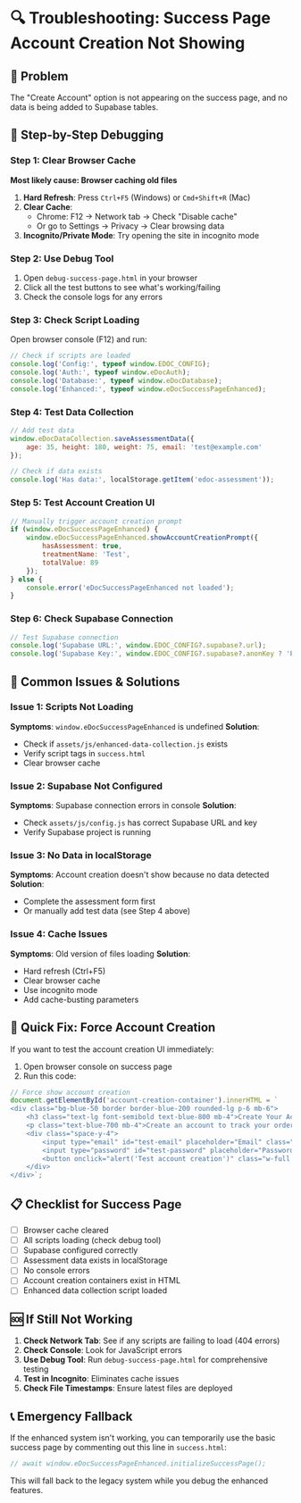 # 🔍 Troubleshooting: Success Page Account Creation Not Showing

## 🎯 Problem
The "Create Account" option is not appearing on the success page, and no data is being added to Supabase tables.

## 🧪 Step-by-Step Debugging

### Step 1: Clear Browser Cache
**Most likely cause: Browser caching old files**

1. **Hard Refresh**: Press `Ctrl+F5` (Windows) or `Cmd+Shift+R` (Mac)
2. **Clear Cache**: 
   - Chrome: F12 → Network tab → Check "Disable cache"
   - Or go to Settings → Privacy → Clear browsing data
3. **Incognito/Private Mode**: Try opening the site in incognito mode

### Step 2: Use Debug Tool
1. Open `debug-success-page.html` in your browser
2. Click all the test buttons to see what's working/failing
3. Check the console logs for any errors

### Step 3: Check Script Loading
Open browser console (F12) and run:
```javascript
// Check if scripts are loaded
console.log('Config:', typeof window.EDOC_CONFIG);
console.log('Auth:', typeof window.eDocAuth);
console.log('Database:', typeof window.eDocDatabase);
console.log('Enhanced:', typeof window.eDocSuccessPageEnhanced);
```

### Step 4: Test Data Collection
```javascript
// Add test data
window.eDocDataCollection.saveAssessmentData({
    age: 35, height: 180, weight: 75, email: 'test@example.com'
});

// Check if data exists
console.log('Has data:', localStorage.getItem('edoc-assessment'));
```

### Step 5: Test Account Creation UI
```javascript
// Manually trigger account creation prompt
if (window.eDocSuccessPageEnhanced) {
    window.eDocSuccessPageEnhanced.showAccountCreationPrompt({
        hasAssessment: true,
        treatmentName: 'Test',
        totalValue: 89
    });
} else {
    console.error('eDocSuccessPageEnhanced not loaded');
}
```

### Step 6: Check Supabase Connection
```javascript
// Test Supabase connection
console.log('Supabase URL:', window.EDOC_CONFIG?.supabase?.url);
console.log('Supabase Key:', window.EDOC_CONFIG?.supabase?.anonKey ? 'Present' : 'Missing');
```

## 🔧 Common Issues & Solutions

### Issue 1: Scripts Not Loading
**Symptoms**: `window.eDocSuccessPageEnhanced` is undefined
**Solution**: 
- Check if `assets/js/enhanced-data-collection.js` exists
- Verify script tags in `success.html`
- Clear browser cache

### Issue 2: Supabase Not Configured
**Symptoms**: Supabase connection errors in console
**Solution**:
- Check `assets/js/config.js` has correct Supabase URL and key
- Verify Supabase project is running

### Issue 3: No Data in localStorage
**Symptoms**: Account creation doesn't show because no data detected
**Solution**:
- Complete the assessment form first
- Or manually add test data (see Step 4 above)

### Issue 4: Cache Issues
**Symptoms**: Old version of files loading
**Solution**:
- Hard refresh (Ctrl+F5)
- Clear browser cache
- Use incognito mode
- Add cache-busting parameters

## 🚀 Quick Fix: Force Account Creation
If you want to test the account creation UI immediately:

1. Open browser console on success page
2. Run this code:
```javascript
// Force show account creation
document.getElementById('account-creation-container').innerHTML = `
<div class="bg-blue-50 border border-blue-200 rounded-lg p-6 mb-6">
    <h3 class="text-lg font-semibold text-blue-800 mb-4">Create Your Account</h3>
    <p class="text-blue-700 mb-4">Create an account to track your order and access your dashboard.</p>
    <div class="space-y-4">
        <input type="email" id="test-email" placeholder="Email" class="w-full px-3 py-2 border rounded-md">
        <input type="password" id="test-password" placeholder="Password" class="w-full px-3 py-2 border rounded-md">
        <button onclick="alert('Test account creation')" class="w-full bg-blue-600 text-white py-2 px-4 rounded-md">Create Account</button>
    </div>
</div>`;
```

## 📋 Checklist for Success Page
- [ ] Browser cache cleared
- [ ] All scripts loading (check debug tool)
- [ ] Supabase configured correctly
- [ ] Assessment data exists in localStorage
- [ ] No console errors
- [ ] Account creation containers exist in HTML
- [ ] Enhanced data collection script loaded

## 🆘 If Still Not Working

1. **Check Network Tab**: See if any scripts are failing to load (404 errors)
2. **Check Console**: Look for JavaScript errors
3. **Use Debug Tool**: Run `debug-success-page.html` for comprehensive testing
4. **Test in Incognito**: Eliminates cache issues
5. **Check File Timestamps**: Ensure latest files are deployed

## 📞 Emergency Fallback
If the enhanced system isn't working, you can temporarily use the basic success page by commenting out this line in `success.html`:
```javascript
// await window.eDocSuccessPageEnhanced.initializeSuccessPage();
```

This will fall back to the legacy system while you debug the enhanced features. 